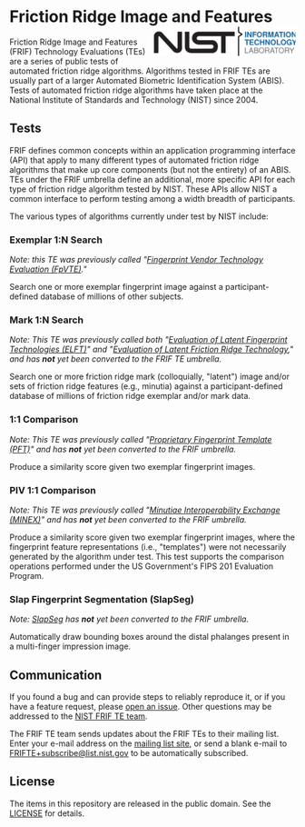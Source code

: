 Friction Ridge Image and Features <img src="doc/doxygen/assets/nist_itl_two_color.svg" align="right" alt="NIST Information Technology Laboratory" style="width:250px;" />
=================================

Friction Ridge Image and Features (FRIF) Technology Evaluations (TEs) are a
series of public tests of automated friction ridge algorithms. Algorithms tested
in FRIF TEs are usually part of a larger Automated Biometric Identification
System (ABIS). Tests of automated friction ridge algorithms have taken place at
the National Institute of Standards and Technology (NIST) since 2004.

Tests
-----
FRIF defines common concepts within an application programming interface (API)
that apply to many different types of automated friction ridge algorithms that
make up core components (but not the entirety) of an ABIS. TEs under the FRIF
umbrella define an additional, more specific API for each type of friction ridge
algorithm tested by NIST. These APIs allow NIST a common interface to perform
testing among a width breadth of participants.

The various types of algorithms currently under test by NIST include:

### Exemplar 1:N Search
*Note: this TE was previously called "[Fingerprint Vendor Technology Evaluation
(FpVTE)]."*

Search one or more exemplar fingerprint image against a participant-defined
database of millions of other subjects.

### Mark 1:N Search
_Note: This TE was previously called both "[Evaluation of Latent Fingerprint
Technologies (ELFT)]" and "[Evaluation of Latent Friction Ridge Technology],"
and has **not** yet been converted to the FRIF TE umbrella._

Search one or more friction ridge mark (colloquially, "latent") image and/or
sets of friction ridge features (e.g., minutia) against a participant-defined
database of millions of friction ridge exemplar and/or mark data.

### 1:1 Comparison
_Note: This TE was previously called "[Proprietary Fingerprint Template
(PFT)]" and has **not** yet been converted to the FRIF umbrella._

Produce a similarity score given two exemplar fingerprint images.

### PIV 1:1 Comparison
_Note: This TE was previously called "[Minutiae Interoperability Exchange
(MINEX)]" and has **not** yet been converted to the FRIF umbrella._

Produce a similarity score given two exemplar fingerprint images, where the
fingerprint feature representations (i.e., "templates") were not necessarily
generated by the algorithm under test. This test supports the comparison
operations performed under the US Government's FIPS 201 Evaluation Program.

### Slap Fingerprint Segmentation (SlapSeg)
_Note: [SlapSeg] has **not** yet been converted to the FRIF umbrella._

Automatically draw bounding boxes around the distal phalanges present in a
multi-finger impression image.

Communication
-------------
If you found a bug and can provide steps to reliably reproduce it, or if you
have a feature request, please [open an issue]. Other questions may be addressed
to the [NIST FRIF TE team].

The FRIF TE team sends updates about the FRIF TEs to their mailing list. Enter
your e-mail address on the [mailing list site], or send a blank e-mail to
FRIFTE+subscribe@list.nist.gov to be automatically subscribed.

License
-------
The items in this repository are released in the public domain. See the
[LICENSE] for details.

[open an issue]: https://github.com/usnistgov/frifte/issues
[mailing list site]: https://groups.google.com/a/list.nist.gov/forum/#!forum/frifte/join
[LICENSE]: https://github.com/usnistgov/frifte/blob/main/LICENSE.md
[NIST FRIF TE team]: mailto:frifte@nist.gov
[Minutiae Interoperability Exchange (MINEX)]: https://www.nist.gov/programs-projects/minutiae-interoperability-exchange-minex-overview
[Proprietary Fingerprint Template (PFT)]: https://www.nist.gov/programs-projects/proprietary-fingerprint-template-evaluations-pft-overview
[SlapSeg]: https://www.nist.gov/programs-projects/slap-fingerprint-segmentation-evaluation-slapseg-overview
[Fingerprint Vendor Technology Evaluation (FpVTE)]: https://www.nist.gov/programs-projects/fingerprint-vendor-technology-evaluation-fpvte
[Evaluation of Latent Fingerprint Technologies (ELFT)]: https://www.nist.gov/programs-projects/nist-evaluation-latent-fingerprint-technologies-elft
[Evaluation of Latent Friction Ridge Technology]: https://www.nist.gov/itl/iad/image-group/evaluation-latent-friction-ridge-technology
